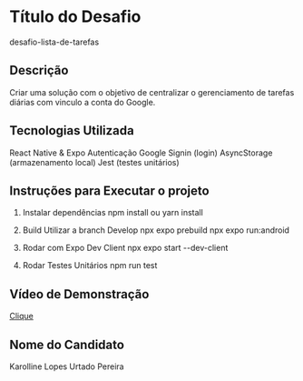 # Título do Desafio
desafio-lista-de-tarefas

## Descrição
Criar uma solução com o objetivo de centralizar o gerenciamento de tarefas diárias com vinculo a conta do Google.

## Tecnologias Utilizada
React Native & Expo
Autenticação Google Signin (login)
AsyncStorage (armazenamento local)
Jest (testes unitários)

## Instruções para Executar o projeto
1. Instalar dependências
   npm install ou yarn install

2. Build
   Utilizar a branch Develop
   npx expo prebuild
   npx expo run:android

4. Rodar com Expo Dev Client
   npx expo start --dev-client 

5. Rodar Testes Unitários
   npm run test

## Vídeo de Demonstração
[Clique](URL)

## Nome do Candidato
Karolline Lopes Urtado Pereira
